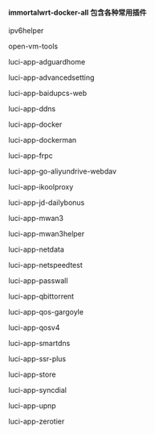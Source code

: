 

#### immortalwrt-docker-all 包含各种常用插件 ####

ipv6helper

open-vm-tools

luci-app-adguardhome

luci-app-advancedsetting

luci-app-baidupcs-web

luci-app-ddns

luci-app-docker

luci-app-dockerman

luci-app-frpc

luci-app-go-aliyundrive-webdav

luci-app-ikoolproxy

luci-app-jd-dailybonus

luci-app-mwan3

luci-app-mwan3helper

luci-app-netdata

luci-app-netspeedtest

luci-app-passwall

luci-app-qbittorrent

luci-app-qos-gargoyle

luci-app-qosv4

luci-app-smartdns

luci-app-ssr-plus

luci-app-store

luci-app-syncdial

luci-app-upnp

luci-app-zerotier
